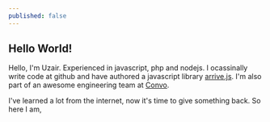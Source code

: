 ```yaml
---
published: false
---
```






## Hello World!

Hello, I'm Uzair. Experienced in javascript, php and nodejs. I ocassinally write code at github and have authored a javascript library [arrive.js](https://github.com/uzairfarooq/arrive). I'm also part of an awesome engineering team at [Convo](https://www.convo.com).

I've learned a lot from the internet, now it's time to give something back. So here I am, 
